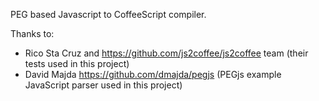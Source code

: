 PEG based Javascript to CoffeeScript compiler.

Thanks to:

  * Rico Sta Cruz and https://github.com/js2coffee/js2coffee team (their tests used in this project)
  * David Majda https://github.com/dmajda/pegjs (PEGjs example JavaScript parser used in this project)
